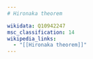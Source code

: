 ```yaml
---
# Hironaka theorem

wikidata: Q10942247
msc_classification: 14
wikipedia_links:
  - "[[Hironaka theorem]]"
---
```


